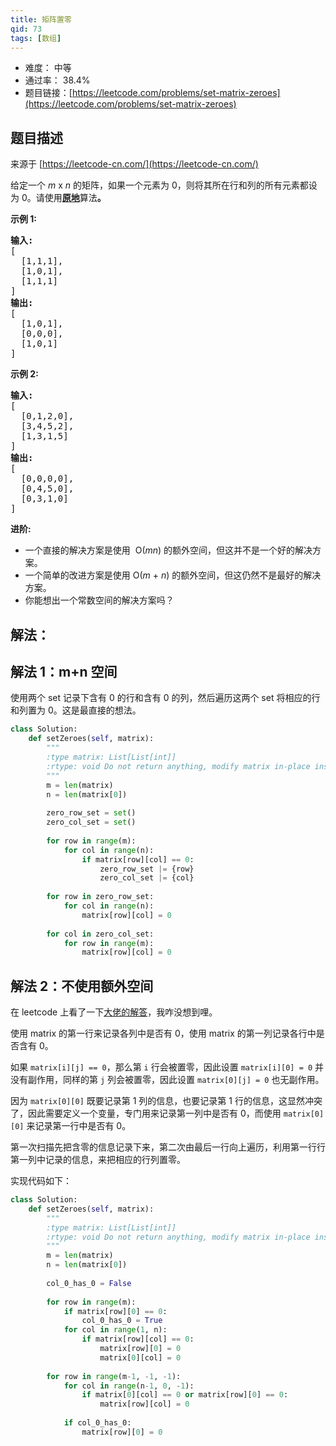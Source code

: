 ```yaml
---
title: 矩阵置零
qid: 73
tags: [数组]
---
```



- 难度： 中等
- 通过率： 38.4%
- 题目链接：[https://leetcode.com/problems/set-matrix-zeroes](https://leetcode.com/problems/set-matrix-zeroes)


## 题目描述

来源于 [https://leetcode-cn.com/](https://leetcode-cn.com/)

<p>给定一个&nbsp;<em>m</em> x <em>n</em> 的矩阵，如果一个元素为 0，则将其所在行和列的所有元素都设为 0。请使用<strong><a href="http://baike.baidu.com/item/%E5%8E%9F%E5%9C%B0%E7%AE%97%E6%B3%95" target="_blank">原地</a></strong>算法<strong>。</strong></p>

<p><strong>示例&nbsp;1:</strong></p>

<pre><strong>输入:</strong> 
[
&nbsp; [1,1,1],
&nbsp; [1,0,1],
&nbsp; [1,1,1]
]
<strong>输出:</strong> 
[
&nbsp; [1,0,1],
&nbsp; [0,0,0],
&nbsp; [1,0,1]
]
</pre>

<p><strong>示例&nbsp;2:</strong></p>

<pre><strong>输入:</strong> 
[
&nbsp; [0,1,2,0],
&nbsp; [3,4,5,2],
&nbsp; [1,3,1,5]
]
<strong>输出:</strong> 
[
&nbsp; [0,0,0,0],
&nbsp; [0,4,5,0],
&nbsp; [0,3,1,0]
]</pre>

<p><strong>进阶:</strong></p>

<ul>
	<li>一个直接的解决方案是使用 &nbsp;O(<em>m</em><em>n</em>)&nbsp;的额外空间，但这并不是一个好的解决方案。</li>
	<li>一个简单的改进方案是使用 O(<em>m</em>&nbsp;+&nbsp;<em>n</em>) 的额外空间，但这仍然不是最好的解决方案。</li>
	<li>你能想出一个常数空间的解决方案吗？</li>
</ul>


## 解法：

## 解法 1：m+n 空间

使用两个 set 记录下含有 0 的行和含有 0 的列，然后遍历这两个 set 将相应的行和列置为 0。这是最直接的想法。

```python
class Solution:
    def setZeroes(self, matrix):
        """
        :type matrix: List[List[int]]
        :rtype: void Do not return anything, modify matrix in-place instead.
        """
        m = len(matrix)
        n = len(matrix[0])
        
        zero_row_set = set()
        zero_col_set = set()
        
        for row in range(m):
            for col in range(n):
                if matrix[row][col] == 0:
                    zero_row_set |= {row}
                    zero_col_set |= {col}
        
        for row in zero_row_set:
            for col in range(n):
                matrix[row][col] = 0
        
        for col in zero_col_set:
            for row in range(m):
                matrix[row][col] = 0
```

## 解法 2：不使用额外空间

在 leetcode 上看了一下[大佬的解答](https://leetcode.com/problems/set-matrix-zeroes/discuss/26014/Any-shorter-O(1)-space-solution)，我咋没想到哩。

使用 matrix 的第一行来记录各列中是否有 0，使用 matrix 的第一列记录各行中是否含有 0。

如果 `matrix[i][j] == 0`，那么第 `i` 行会被置零，因此设置 `matrix[i][0] = 0` 并没有副作用，同样的第 `j` 列会被置零，因此设置 `matrix[0][j] = 0` 也无副作用。

因为 `matrix[0][0]` 既要记录第 1 列的信息，也要记录第 1 行的信息，这显然冲突了，因此需要定义一个变量，专门用来记录第一列中是否有 0，而使用 `matrix[0][0]` 来记录第一行中是否有 0。

第一次扫描先把含零的信息记录下来，第二次由最后一行向上遍历，利用第一行行第一列中记录的信息，来把相应的行列置零。

实现代码如下：

```python
class Solution:
    def setZeroes(self, matrix):
        """
        :type matrix: List[List[int]]
        :rtype: void Do not return anything, modify matrix in-place instead.
        """
        m = len(matrix)
        n = len(matrix[0])
        
        col_0_has_0 = False
        
        for row in range(m):
            if matrix[row][0] == 0:
                col_0_has_0 = True
            for col in range(1, n):
                if matrix[row][col] == 0:
                    matrix[row][0] = 0
                    matrix[0][col] = 0
        
        for row in range(m-1, -1, -1):
            for col in range(n-1, 0, -1):
                if matrix[0][col] == 0 or matrix[row][0] == 0:
                    matrix[row][col] = 0
            
            if col_0_has_0:
                matrix[row][0] = 0
```
